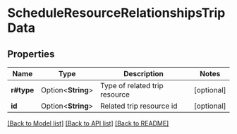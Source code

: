 # ScheduleResourceRelationshipsTripData

## Properties

Name | Type | Description | Notes
------------ | ------------- | ------------- | -------------
**r#type** | Option<**String**> | Type of related trip resource | [optional]
**id** | Option<**String**> | Related trip resource id | [optional]

[[Back to Model list]](../README.md#documentation-for-models) [[Back to API list]](../README.md#documentation-for-api-endpoints) [[Back to README]](../README.md)


